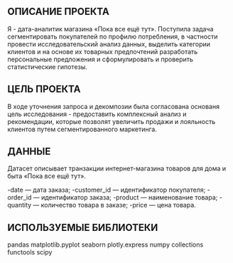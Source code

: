 ## ОПИСАНИЕ ПРОЕКТА

Я - дата-аналитик магазина «Пока все ещё тут». Поступила задача сегментировать покупателей по профилю потребления, в частности провести исследовательский анализ данных, выделить категории клиентов и на основе их товарных предпочтений разработать персональные предложения и сформулировать и проверить статистические гипотезы.

## ЦЕЛЬ ПРОЕКТА

В ходе уточнения запроса и декомпозии была согласована основаня цель исследования - предоставить комплексный анализ и рекомендации, которые позволят увеличить продажи и лояльность клиентов путем сегментированного маркетинга.

## ДАННЫЕ

Датасет описывает транзакции интернет-магазина товаров для дома и быта «Пока все ещё тут».

-date — дата заказа; -customer_id — идентификатор покупателя; -order_id — идентификатор заказа; -product — наименование товара; -quantity — количество товара в заказе; -price — цена товара.

## ИСПОЛЬЗУЕМЫЕ БИБЛИОТЕКИ

pandas matplotlib.pyplot seaborn plotly.express numpy collections functools scipy
